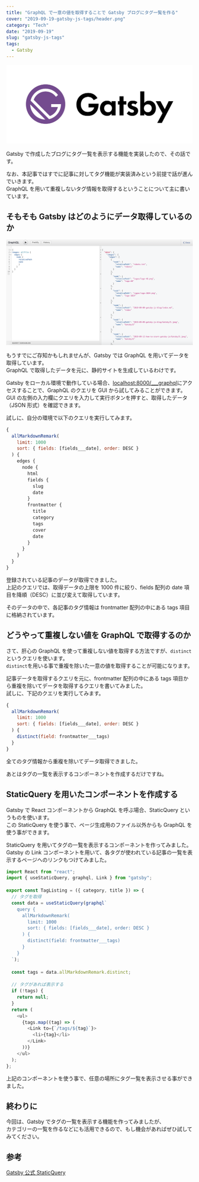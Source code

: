 ```yaml
---
title: "GraphQL で一意の値を取得することで Gatsby ブログにタグ一覧を作る"
cover: "2019-09-19-gatsby-js-tags/header.png"
category: "Tech"
date: "2019-09-19"
slug: "gatsby-js-tags"
tags:
  - Gatsby
---
```


![Gatsby](./gatsby.png)

Gatsby で作成したブログにタグ一覧を表示する機能を実装したので、その話です。

なお、本記事ではすでに記事に対してタグ機能が実装済みという前提で話が進んでいきます。  
GraphQL を用いて重複しないタグ情報を取得するということについて主に書いています。

## そもそも Gatsby はどのようにデータ取得しているのか

![GraphQL](./graphql-gui.png)

もうすでにご存知かもしれませんが、Gatsby では GraphQL を用いてデータを取得しています。  
GraphQL で取得したデータを元に、静的サイトを生成しているわけです。

Gatsby をローカル環境で動作している場合、[localhost:8000/\_\_\_graphql](http://localhost:8000/___graphql)にアクセスすることで、GraphQL のクエリを GUI から試してみることができます。  
GUI の左側の入力欄にクエリを入力して実行ボタンを押すと、取得したデータ（JSON 形式）を確認できます。

試しに、自分の環境で以下のクエリを実行してみます。

```JavaScript
{
  allMarkdownRemark(
    limit: 1000
    sort: { fields: [fields___date], order: DESC }
  ) {
    edges {
      node {
        html
        fields {
          slug
          date
        }
        frontmatter {
          title
          category
          tags
          cover
          date
        }
      }
    }
  }
}
```

登録されている記事のデータが取得できました。  
上記のクエリでは、取得データの上限を 1000 件に絞り、fields 配列の date 項目を降順（DESC）に並び変えて取得しています。

そのデータの中で、各記事のタグ情報は frontmatter 配列の中にある tags 項目に格納されています。

## どうやって重複しない値を GraphQL で取得するのか

さて、肝心の GraphQL を使って重複しない値を取得する方法ですが、`distinct`というクエリを使います。  
`distinct`を用いる事で重複を除いた一意の値を取得することが可能になります。

記事データを取得するクエリを元に、frontmatter 配列の中にある tags 項目から重複を除いてデータを取得するクエリを書いてみました。  
試しに、下記のクエリを実行してみます。

```JavaScript
{
  allMarkdownRemark(
    limit: 1000
    sort: { fields: [fields___date], order: DESC }
  ) {
    distinct(field: frontmatter___tags)
  }
}
```

全てのタグ情報から重複を除いてデータ取得できました。

あとはタグの一覧を表示するコンポーネントを作成するだけですね。

## StaticQuery を用いたコンポーネントを作成する

Gatsby で React コンポーネントから GraphQL を呼ぶ場合、StaticQuery というものを使います。  
この StaticQuery を使う事で、ページ生成用のファイル以外からも GraphQL を使う事ができます。

StaticQuery を用いてタグの一覧を表示するコンポーネントを作ってみました。  
Gatsby の Link コンポーネントを用いて、各タグが使われている記事の一覧を表示するページへのリンクもつけてみました。

```js
import React from "react";
import { useStaticQuery, graphql, Link } from "gatsby";

export const TagListing = ({ category, title }) => {
  // タグを取得
  const data = useStaticQuery(graphql`
    query {
      allMarkdownRemark(
        limit: 1000
        sort: { fields: [fields___date], order: DESC }
      ) {
        distinct(field: frontmatter___tags)
      }
    }
  `);

  const tags = data.allMarkdownRemark.distinct;

  // タグがあれば表示する
  if (!tags) {
    return null;
  }
  return (
    <ul>
      {tags.map((tag) => (
        <Link to={`/tags/${tag}`}>
          <li>{tag}</li>
        </Link>
      ))}
    </ul>
  );
};
```

上記のコンポーネントを使う事で、任意の場所にタグ一覧を表示させる事ができました。

## 終わりに

今回は、Gatsby でタグの一覧を表示する機能を作ってみましたが、  
カテゴリーの一覧を作るなどにも活用できるので、もし機会があればぜひ試してみてください。

## 参考

[Gatsby 公式 StaticQuery](https://www.gatsbyjs.org/docs/static-query/)
